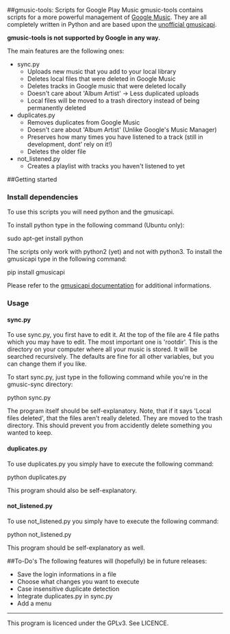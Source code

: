 ##gmusic-tools: Scripts for Google Play Music
gmusic-tools contains scripts for a more powerful management of [Google
Music](https://music.google.com/). They are all completely written in Python and are based upon the [unofficial
gmusicapi](https://github.com/simon-weber/Unofficial-Google-Music-API).

__gmusic-tools is not supported by Google in any way.__

The main features are the following ones:

* sync.py
    * Uploads new music that you add to your local library
    * Deletes local files that were deleted in Google Music
    * Deletes tracks in Google music that were deleted locally
    * Doesn't care about 'Album Artist' -> Less duplicated uploads
    * Local files will be moved to a trash directory instead of being permanently deleted
* duplicates.py
    * Removes duplicates from Google Music
    * Doesn't care about 'Album Artist' (Unlike Google's Music Manager)
    * Preserves how many times you have listened to a track (still in development, dont' rely on it!)
    * Deletes the older file
* not_listened.py
    * Creates a playlist with tracks you haven't listened to yet

##Getting started
### Install dependencies
To use this scripts you will need python and the gmusicapi. 

To install python type in the following command (Ubuntu only):

sudo apt-get install python

The scripts only work with python2 (yet) and not with python3. To install the gmusicapi type in the following command:

pip install gmusicapi

Please refer to the [gmusicapi
documentation](http://unofficial-google-music-api.readthedocs.org/en/latest/usage.html#installation) for additional
informations.

### Usage
#### sync.py
To use sync.py, you first have to edit it. At the top of the file are 4 file paths which you may have to edit. The
most important one is 'rootdir'. This is the directory on your computer where all your music is stored. It will be
searched recursively. The defaults are fine for all other variables, but you can change them if you like.

To start sync.py, just type in the following command while you're in the gmusic-sync directory:

python sync.py

The program itself should be self-explanatory. Note, that if it says 'Local files deleted', that the files aren't
really deleted. They are moved to the trash directory. This should prevent you from accidently delete something you
wanted to keep.

#### duplicates.py
To use duplicates.py you simply have to execute the following command:

python duplicates.py

This program should also be self-explanatory.

#### not_listened.py
To use not_listened.py you simply have to execute the following command:

python not_listened.py

This program should be self-explanatory as well.

##To-Do's
The following features will (hopefully) be in future releases:

* Save the login informations in a file
* Choose what changes you want to execute
* Case insensitive duplicate detection
* Integrate duplicates.py in sync.py
* Add a menu

_____________________________________________________________________

This program is licenced under the GPLv3. See LICENCE.
